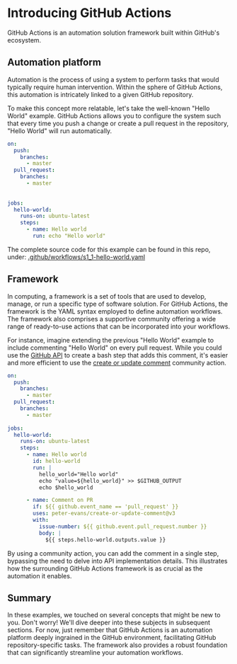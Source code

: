 # Introducing GitHub Actions
GitHub Actions is an automation solution framework built within GitHub's ecosystem.

## Automation platform
Automation is the process of using a system to perform tasks that would typically require human intervention. Within the sphere of GitHub Actions, this automation is intricately linked to a given GitHub repository.

To make this concept more relatable, let's take the well-known "Hello World" example. GitHub Actions allows you to configure the system such that every time you push a change or create a pull request in the repository, "Hello World" will run automatically.
```yaml
on:
  push:
    branches:
      - master
  pull_request:
    branches:
      - master
          
    
jobs:
  hello-world:
    runs-on: ubuntu-latest
    steps:
      - name: Hello world
        run: echo "Hello world"
```
The complete source code for this example can be found in this repo, under: [.github/workflows/s1_1-hello-world.yaml]()

## Framework
In computing, a framework is a set of tools that are used to develop, manage, or run a specific type of software solution. For GitHub Actions, the framework is the YAML syntax employed to define automation workflows. The framework also comprises a supportive community offering a wide range of ready-to-use actions that can be incorporated into your workflows.

For instance, imagine extending the previous "Hello World" example to include commenting "Hello World" on every pull request. While you could use the [GitHub API](https://docs.github.com/en/rest/pulls/comments?apiVersion=2022-11-28#create-a-review-comment-for-a-pull-request) to create a bash step that adds this comment, it's easier and more efficient to use the [create or update comment](https://github.com/peter-evans/create-or-update-comment) community action.

```yaml
on:
  push:
    branches:
      - master
  pull_request:
    branches:
      - master
      
jobs:
  hello-world:
    runs-on: ubuntu-latest
    steps:
      - name: Hello world
        id: hello-world
        run: |
          hello_world="Hello world"
          echo "value=${hello_world}" >> $GITHUB_OUTPUT
          echo $hello_world

      - name: Comment on PR
        if: ${{ github.event_name == 'pull_request' }}
        uses: peter-evans/create-or-update-comment@v3
        with:
          issue-number: ${{ github.event.pull_request.number }}
          body: |
            ${{ steps.hello-world.outputs.value }}
```

By using a community action, you can add the comment in a single step, bypassing the need to delve into API implementation details. This illustrates how the surrounding GitHub Actions framework is as crucial as the automation it enables.

## Summary
In these examples, we touched on several concepts that might be new to you. Don't worry! We'll dive deeper into these subjects in subsequent sections. For now, just remember that GitHub Actions is an automation platform deeply ingrained in the GitHub environment, facilitating GitHub repository-specific tasks. The framework also provides a robust foundation that can significantly streamline your automation workflows.
